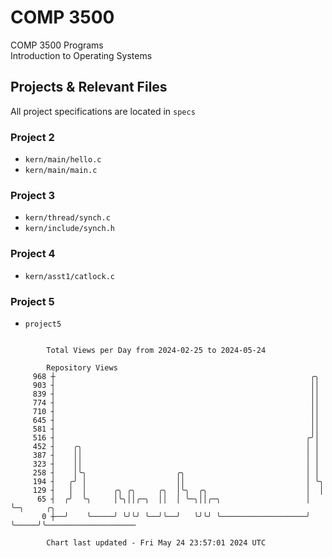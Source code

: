 # COMP 3500
COMP 3500 Programs  
Introduction to Operating Systems  
## Projects & Relevant Files
All project specifications are located in `specs`
### Project 2
- `kern/main/hello.c`
- `kern/main/main.c`
### Project 3
- `kern/thread/synch.c`
- `kern/include/synch.h`
### Project 4
- `kern/asst1/catlock.c`
### Project 5
- `project5`

```

        Total Views per Day from 2024-02-25 to 2024-05-24

        Repository Views
     968 ┼                                                         ╭╮
     903 ┤                                                         ││
     839 ┤                                                         ││
     774 ┤                                                         ││
     710 ┤                                                         ││
     645 ┤                                                         ││
     581 ┤                                                         ││
     516 ┤                                                        ╭╯│
     452 ┤    ╭╮                                                  │ │
     387 ┤    ││                                                  │ │
     323 ┤    ││                                                  │ │
     258 ┤    │╰╮                    ╭╮                           │ │
     194 ┤   ╭╯ │                    ││                           │ ╰╮
     129 ┤   │  │      ╭╮ ╭╮     ╭╮  │╰╮  ╭╮                      │  │
      65 ┤  ╭╯  ╰╮     │╰╮││╭─╮  ││  │ ╰─╮││╭─╮                   │  ╰─╮     ╭╮
       0 ┼──╯    ╰─────╯ ╰╯╰╯ ╰──╯╰──╯   ╰╯╰╯ ╰───────────────────╯    ╰─────╯╰────────────────────

        Chart last updated - Fri May 24 23:57:01 2024 UTC
        
```
